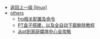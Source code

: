 - [返回上一级 [linux]](linux/)
- [others](linux/others/)
  - [frp相关配置及命令](linux/others/frp相关配置及命令.md)
  - [PT盒子搭建，以及全自动下载删除教程](linux/others/PT盒子搭建，以及全自动下载删除教程.md)
  - [从pt到家庭媒体中心全攻略](linux/others/从pt到家庭媒体中心全攻略.md)

